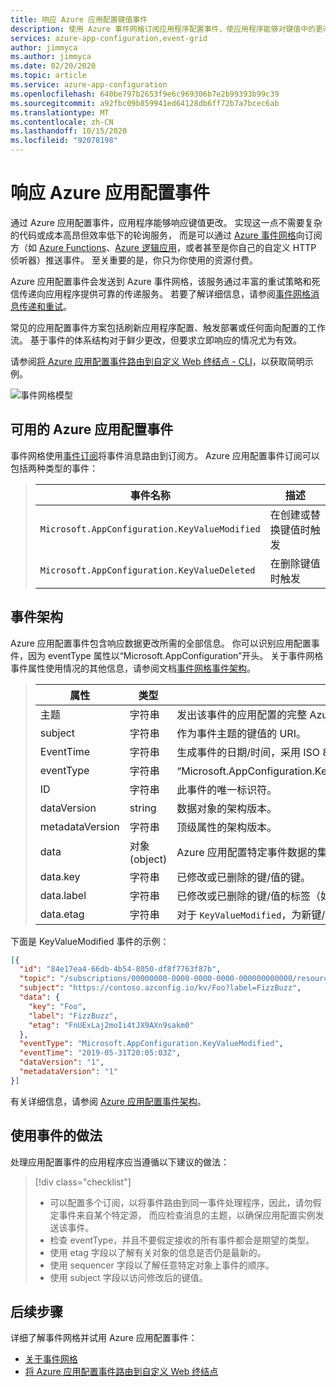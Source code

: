 ```yaml
---
title: 响应 Azure 应用配置键值事件
description: 使用 Azure 事件网格订阅应用程序配置事件，使应用程序能够对键值中的更改做出反应，而不需要复杂的代码。
services: azure-app-configuration,event-grid
author: jimmyca
ms.author: jimmyca
ms.date: 02/20/2020
ms.topic: article
ms.service: azure-app-configuration
ms.openlocfilehash: 640be797b2653f9e6c969306b7e2b99393b99c39
ms.sourcegitcommit: a92fbc09b859941ed64128db6ff72b7a7bcec6ab
ms.translationtype: MT
ms.contentlocale: zh-CN
ms.lasthandoff: 10/15/2020
ms.locfileid: "92078198"
---
```

# <a name="reacting-to-azure-app-configuration-events"></a>响应 Azure 应用配置事件

通过 Azure 应用配置事件，应用程序能够响应键值更改。 实现这一点不需要复杂的代码或成本高昂但效率低下的轮询服务， 而是可以通过 [Azure 事件网格](https://azure.microsoft.com/services/event-grid/)向订阅方（如 [Azure Functions](https://azure.microsoft.com/services/functions/)、[Azure 逻辑应用](https://azure.microsoft.com/services/logic-apps/)，或者甚至是你自己的自定义 HTTP 侦听器）推送事件。 至关重要的是，你只为你使用的资源付费。

Azure 应用配置事件会发送到 Azure 事件网格，该服务通过丰富的重试策略和死信传递向应用程序提供可靠的传递服务。 若要了解详细信息，请参阅[事件网格消息传递和重试](../event-grid/delivery-and-retry.md)。

常见的应用配置事件方案包括刷新应用程序配置、触发部署或任何面向配置的工作流。 基于事件的体系结构对于鲜少更改，但要求立即响应的情况尤为有效。

请参阅[将 Azure 应用配置事件路由到自定义 Web 终结点 - CLI](./howto-app-configuration-event.md)，以获取简明示例。 

![事件网格模型](./media/event-grid-functional-model.png)

## <a name="available-azure-app-configuration-events"></a>可用的 Azure 应用配置事件
事件网格使用[事件订阅](../event-grid/concepts.md#event-subscriptions)将事件消息路由到订阅方。 Azure 应用配置事件订阅可以包括两种类型的事件：  

> |事件名称|描述|
> |----------|-----------|
> |`Microsoft.AppConfiguration.KeyValueModified`|在创建或替换键值时触发|
> |`Microsoft.AppConfiguration.KeyValueDeleted`|在删除键值时触发|

## <a name="event-schema"></a>事件架构
Azure 应用配置事件包含响应数据更改所需的全部信息。 你可以识别应用配置事件，因为 eventType 属性以“Microsoft.AppConfiguration”开头。 关于事件网格事件属性使用情况的其他信息，请参阅文档[事件网格事件架构](../event-grid/event-schema.md)。  

> |属性|类型|说明|
> |-------------------|------------------------|-----------------------------------------------------------------------|
> |主题|字符串|发出该事件的应用配置的完整 Azure 资源管理器 ID。|
> |subject|字符串|作为事件主题的键值的 URI。|
> |EventTime|字符串|生成事件的日期/时间，采用 ISO 8601 格式。|
> |eventType|字符串|“Microsoft.AppConfiguration.KeyValueModified”或“Microsoft.AppConfiguration.KeyValueDeleted”。|
> |ID|字符串|此事件的唯一标识符。|
> |dataVersion|string|数据对象的架构版本。|
> |metadataVersion|字符串|顶级属性的架构版本。|
> |data|对象 (object)|Azure 应用配置特定事件数据的集合|
> |data.key|字符串|已修改或已删除的键/值的键。|
> |data.label|字符串|已修改或已删除的键/值的标签（如果有）。|
> |data.etag|字符串|对于 `KeyValueModified`，为新键/值的 etag。 对于 `KeyValueDeleted`，为已删除的键/值的 etag。|

下面是 KeyValueModified 事件的示例：
```json
[{
  "id": "84e17ea4-66db-4b54-8050-df8f7763f87b",
  "topic": "/subscriptions/00000000-0000-0000-0000-000000000000/resourceGroups/testrg/providers/microsoft.appconfiguration/configurationstores/contoso",
  "subject": "https://contoso.azconfig.io/kv/Foo?label=FizzBuzz",
  "data": {
    "key": "Foo",
    "label": "FizzBuzz",
    "etag": "FnUExLaj2moIi4tJX9AXn9sakm0"
  },
  "eventType": "Microsoft.AppConfiguration.KeyValueModified",
  "eventTime": "2019-05-31T20:05:03Z",
  "dataVersion": "1",
  "metadataVersion": "1"
}]

```

有关详细信息，请参阅 [Azure 应用配置事件架构](../event-grid/event-schema-app-configuration.md)。

## <a name="practices-for-consuming-events"></a>使用事件的做法
处理应用配置事件的应用程序应当遵循以下建议的做法：
> [!div class="checklist"]
> * 可以配置多个订阅，以将事件路由到同一事件处理程序，因此，请勿假定事件来自某个特定源， 而应检查消息的主题，以确保应用配置实例发送该事件。
> * 检查 eventType，并且不要假定接收的所有事件都会是期望的类型。
> * 使用 etag 字段以了解有关对象的信息是否仍是最新的。  
> * 使用 sequencer 字段以了解任意特定对象上事件的顺序。
> * 使用 subject 字段以访问修改后的键值。


## <a name="next-steps"></a>后续步骤

详细了解事件网格并试用 Azure 应用配置事件：

- [关于事件网格](../event-grid/overview.md)
- [将 Azure 应用配置事件路由到自定义 Web 终结点](./howto-app-configuration-event.md)